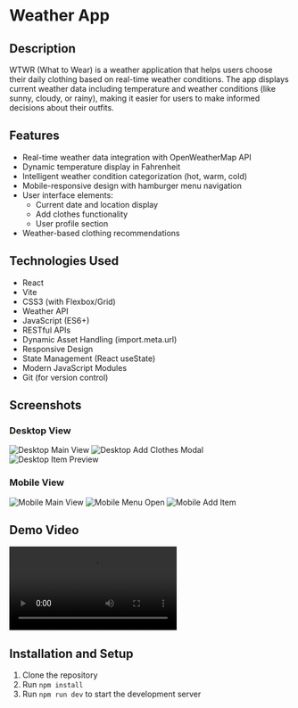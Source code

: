 # Weather App

## Description

WTWR (What to Wear) is a weather application that helps users choose their daily clothing based on real-time weather conditions. The app displays current weather data including temperature and weather conditions (like sunny, cloudy, or rainy), making it easier for users to make informed decisions about their outfits.

## Features

- Real-time weather data integration with OpenWeatherMap API
- Dynamic temperature display in Fahrenheit
- Intelligent weather condition categorization (hot, warm, cold)
- Mobile-responsive design with hamburger menu navigation
- User interface elements:
  - Current date and location display
  - Add clothes functionality
  - User profile section
- Weather-based clothing recommendations

## Technologies Used

- React
- Vite
- CSS3 (with Flexbox/Grid)
- Weather API
- JavaScript (ES6+)
- RESTful APIs
- Dynamic Asset Handling (import.meta.url)
- Responsive Design
- State Management (React useState)
- Modern JavaScript Modules
- Git (for version control)

## Screenshots

### Desktop View

![Desktop Main View](./assets/desktop-main.png)
![Desktop Add Clothes Modal](./assets/desktop-modal-add.png)
![Desktop Item Preview](./assets/desktop-modal-preview.png)

### Mobile View

![Mobile Main View](./assets/mobile-main.png)
![Mobile Menu Open](./assets/mobile-menu-open.png)
![Mobile Add Item](./assets/mobile-modal.png)

## Demo Video

![Weather App Demo](./assets/weather-app-demo.webm)

## Installation and Setup

1. Clone the repository
2. Run `npm install`
3. Run `npm run dev` to start the development server
